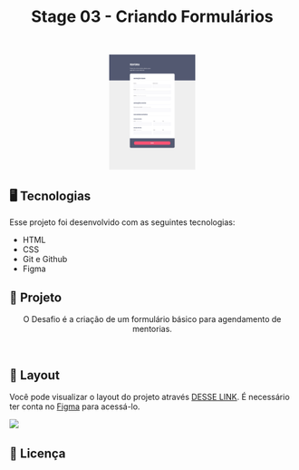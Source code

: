 <h1 align="center"> Stage 03 - Criando Formulários</h1>

<br />

<p align="center">
  <img alt="layout desafio criando formulários" src="images/layout.jpg" width="30%">
</p>

## 🖥️ Tecnologias

Esse projeto foi desenvolvido com as seguintes tecnologias:

- HTML
- CSS
- Git e Github
- Figma

## 📂 Projeto

<p align="center">
  O Desafio é a criação de um formulário básico para agendamento de mentorias.
</p>

<br/>

## 🔖 Layout

Você pode visualizar o layout do projeto através [DESSE LINK](https://www.figma.com/file/Nws1KWB7DyXBw8L6wXb9mp/Stage-03---Formul%C3%A1rio-intermedi%C3%A1rio/duplicate). É necessário ter conta no [Figma](https://figma.com) para acessá-lo.

<div>
  <img align="centeer" alt"FIGMA" height="30" widht"40" src="https://cdn.jsdelivr.net/gh/devicons/devicon/icons/figma/figma-original.svg"/>
</div>

## :memo: Licença
